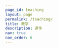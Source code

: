 ```yaml
---
page_id: teaching
layout: page
permalink: /teaching/
title: 教学
description: 课件
nav: true
nav_order: 6
---
```



